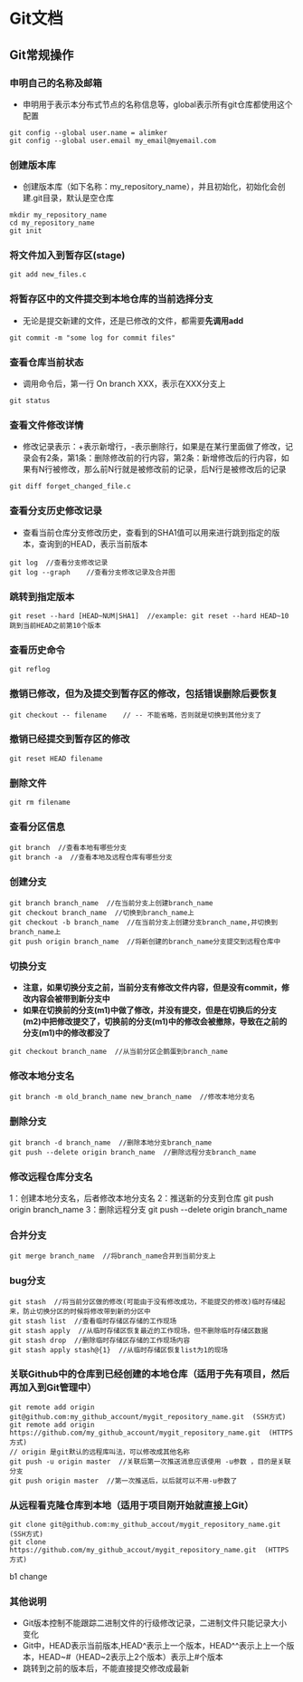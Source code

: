 # Git文档
## Git常规操作
### 申明自己的名称及邮箱
- 申明用于表示本分布式节点的名称信息等，global表示所有git仓库都使用这个配置
``` shell
git config --global user.name = alimker  
git config --global user.email my_email@myemail.com
```

### 创建版本库
- 创建版本库（如下名称：my_repository_name），并且初始化，初始化会创建.git目录，默认是空仓库
``` shell
mkdir my_repository_name
cd my_repository_name
git init
```

### 将文件加入到暂存区(stage)
``` shell
git add new_files.c
```

### 将暂存区中的文件提交到**本地仓库**的当前选择分支
- 无论是提交新建的文件，还是已修改的文件，都需要**先调用add**
``` shell
git commit -m "some log for commit files"
```

### 查看仓库当前状态
- 调用命令后，第一行 On branch XXX，表示在XXX分支上
``` shell
git status
```

### 查看文件修改详情
- 修改记录表示：+表示新增行，-表示删除行，如果是在某行里面做了修改，记录会有2条，第1条：删除修改前的行内容，第2条：新增修改后的行内容，如果有N行被修改，那么前N行就是被修改前的记录，后N行是被修改后的记录
``` shell
git diff forget_changed_file.c
```

### 查看分支历史修改记录
- 查看当前仓库分支修改历史，查看到的SHA1值可以用来进行跳到指定的版本，查询到的HEAD，表示当前版本
``` shell
git log  //查看分支修改记录
git log --graph    //查看分支修改记录及合并图
```

### 跳转到指定版本
``` shell
git reset --hard [HEAD~NUM|SHA1]  //example: git reset --hard HEAD~10 跳到当前HEAD之前第10个版本
```

### 查看历史命令
``` shell
git reflog
```

### 撤销已修改，但为及提交到暂存区的修改，包括错误删除后要恢复
``` shell
git checkout -- filename    // -- 不能省略，否则就是切换到其他分支了
```

### 撤销已经提交到暂存区的修改
``` shell
git reset HEAD filename
```

### 删除文件
``` shell
git rm filename
```

### 查看分区信息
``` shell
git branch  //查看本地有哪些分支
git branch -a  //查看本地及远程仓库有哪些分支
```

### 创建分支
``` shell
git branch branch_name  //在当前分支上创建branch_name
git checkout branch_name  //切换到branch_name上
git checkout -b branch_name  //在当前分支上创建分支branch_name,并切换到branch_name上
git push origin branch_name  //将新创建的branch_name分支提交到远程仓库中
```
### 切换分支
- **注意，如果切换分支之前，当前分支有修改文件内容，但是没有commit，修改内容会被带到新分支中**
- **如果在切换前的分支(m1)中做了修改，并没有提交，但是在切换后的分支(m2)中把修改提交了，切换前的分支(m1)中的修改会被撤除，导致在之前的分支(m1)中的修改都没了**
``` shell
git checkout branch_name  //从当前分区企鹅蛋到branch_name
```
### 修改本地分支名
``` shell
git branch -m old_branch_name new_branch_name  //修改本地分支名
```

### 删除分支
``` shell
git branch -d branch_name  //删除本地分支branch_name
git push --delete origin branch_name  //删除远程分支branch_name
```

### 修改远程仓库分支名
1：创建本地分支名，后者修改本地分支名
2：推送新的分支到仓库 git push origin branch_name
3：删除远程分支 git push --delete origin branch_name

### 合并分支
``` shell
git merge branch_name  //将branch_name合并到当前分支上
```

### bug分支
``` shell
git stash  //将当前分区做的修改(可能由于没有修改成功，不能提交的修改)临时存储起来，防止切换分区的时候将修改带到新的分区中
git stash list  //查看临时存储区存储的工作现场
git stash apply  //从临时存储区恢复最近的工作现场，但不删除临时存储区数据
git stash drop  //删除临时存储区存储的工作现场内容
git stash apply stash@{1}  //从临时存储区恢复list为1的现场
```

### 关联Github中的仓库到已经创建的本地仓库（适用于先有项目，然后再加入到Git管理中）
``` shell
git remote add origin git@github.com:my_github_account/mygit_repository_name.git  (SSH方式)
git remote add origin https://github.com/my_github_account/mygit_repository_name.git  (HTTPS方式)
// origin 是git默认的远程库叫法，可以修改成其他名称
git push -u origin master  //关联后第一次推送消息应该使用 -u参数 ，目的是关联分支
git push origin master  //第一次推送后，以后就可以不用-u参数了
```

### 从远程看克隆仓库到本地（适用于项目刚开始就直接上Git）
``` shell
git clone git@github.com:my_github_accout/mygit_repository_name.git  (SSH方式)
git clone https://github.com/my_github_accout/mygit_repository_name.git  (HTTPS方式)
```
b1 change
### 其他说明
- Git版本控制不能跟踪二进制文件的行级修改记录，二进制文件只能记录大小变化
- Git中，HEAD表示当前版本,HEAD^表示上一个版本，HEAD^^表示上上一个版本，HEAD~#（HEAD~2表示上2个版本）表示上#个版本
- 跳转到之前的版本后，不能直接提交修改成最新
